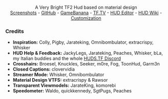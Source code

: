 <!-- TITLE -->
<p align="center">
  <p align="center">
    A Very Bright TF2 Hud based on material design
    <br />
    <a href="https://imgur.com/a/cJYtauq">Screenshots</a>
    -
    <a href="https://github.com/Hypnootize/sunsethud">GitHub</a>
    -
    <a href="https://gamebanana.com/mods/291779">GameBanana</a>
    -
    <a href="https://www.teamfortress.tv/53596/sunset-hud">TF.TV</a>
    -
    <a href="https://github.com/CriticalFlaw/TF2HUD.Editor/releases/latest">HUD Editor</a>
    -
    <a href="https://github.com/Hypnootize/Sunset-Hud/wiki">HUD Wiki</a>
    -
    <a href="https://github.com/Hypnootize/sunsethud/wiki/Customization">Customization</a>
  </p>
</p>

<!-- CREDITS -->
### Credits
* **Inspiration:** Colly, Pigby, Jarateking, Omnibombulator, extracrispy, Whisker
* **HUD Help & Feedback:** JackyLegs, Jarateking, Peaches, Whisker, bLa, my Italian buddies and the whole [HUDS.TF Discord](http://discord.huds.tf)
* **Crosshairs:** Broesel, Knuckles, Seeker, m0re, Fog, ToonHud, Garm3n
* **Closed Captions:** clovervidia 
* **Streamer Mode:** Whisker, Omnibombulator
* **Material Design VTFS:** extracrispy & Rawsor
* **Transparent Viewmodels:** JarateKing, komorebi
* **Speedometer:** Waldo, quickkennedy, SgtPugs, Peaches
